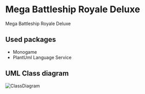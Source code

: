 # Mega Battleship Royale Deluxe
Mega Battleship Royale Deluxe 

## Used packages
- Monogame
- PlantUml Language Service

## UML Class diagram
![ClassDiagram](http://www.plantuml.com/plantuml/svg/jLZDRjms4BuRy3iGo6MDhWmdG7eGN2En5_u1uZhmkarwAhZII4jOAmeKbRMpoPFbq4VgAtH8YXAfd_NQHM308ZdVZEP_gFttnp_lIac5h5RP_bu9akHq1ML18vX3GGMLN90mtDzJVzUGqbCgPGRbaXMt_95cC8EiUe0ml42sroI8-JeFlfsGQnO9Nl94Xk7dd8RXkK3wcejxWzn9Le1YJczdOQZ-gpEo0vjvp2MLG0B1qgLKOfxWqd0Kxh-jLU1ZHXz1Q1Ve_IcdiaIZCa277GU11oCTrFj5AGMDfDgImyDlLcXDlbBFBWiJaQ29FAD2C9GO15qkLsY7kJNqUNppY5VocIpLOaK5o-5vRDflOKZZc1nMnU6GGqZVsIYBYyUQkzwXFplScheJQv118eCkkuMgVRqPa-P0-dfqG_WY8KueNyHlGleorYQqRIImYDCLv5epnQjgElTosa5SsVK0zoSiDx4p-u20XceK7sysPpoN26iMrpIdgIhbRI9DJcxfO88MInOfBnM2IS0mHSjMJvlv5uB5_rE_vuWQqMfCq7YjMXw5DH3DvPIuAyr7dpFCcNGxVdylocXPTflxPd-Fa5zC3or9I3wmKXwRxObYGgB2feYT7EZj-pWszCa1uhzm9HoFht8c6StOL_3FBo0776YWku1FkcHomZ3q3rEY7eyUSRxawzQkITtbpQC7jEwoiCA34QocxrqFr4XZlng_24P_uVk8FefufeQmTyP53EfCQQiF5ZPC8MaYfWb96v6GEE4nH3t1yDnqJIS2anpMlxkwJ0cUd7cgJ6lhRbfbJ62minidU_8R9mpum9kesXE1igZ90pqKR1hK0RGvC55816fCzoMe4uW4hpD3GyQuF8CybKlNcOd0QhnQOILstBvYyT3nWaRtlVCciRegqReQo803t4hy-TgvRwlzUIO0IyJL6GytLkNlPCYW8JlyyJU8QQVR85aFhs6AdKrZMJGquJPU3z0MkwwTaW6tJadFfLFIT-U19te62QqosV60Tbh_Kj3dQxsYMRmhG1_Tk4A3tQ4zW5KEDRZwNZ1QXeCNfir85pL5kosvlUbZn7nYiPFLfds2h8exXjRwpNacw7eIUVCHoVx0d9Ao7NhAmdPdeZFZK5x9SypUkbkukQ-2Nry4RCEvgueCZdLYuB-J4wNHWlDi5s7wW-gppIkz-ylkbbomhwWwpMg1hU1UD3e3s3Yk6J3hreCe5jIdZjr9TE8Svr__fJT9KaA3-m92iiW_FHXLn1aUHXLdAFuyPSnx89uyME1ZJMjonDNtoSzACrpI-hA4CkozQGPVM0GsmJHgDASC-U_K34Zd-rGngNYVLbBo76bty20h0MzcXWWFR9HMqAg4CQA0ibgDKZDEOmp5F1800sGk5XzvYRSYpVidg7f-qzDs3DBgF8PmbHl3t8Y5hVaaKrNp6tbxb5ZIfKqPGtE8PG4GEqol3zyQ0Yi_6Alh0a9QGhCID775qPVcLm2CJxinmMz-8S3eDsiJ0u5PWF3hRVntLAGWtGw6QlrwTEGGBvqIKDGZHJNzKsMX6RQlHcwghvHXTN_p2N_aMKlo24MinhQox8wjh65gwV7hLleKIBtzGj-otLFjXBECHVTFrsBtqZNucRMn5oGRFtFTuH6jq-SMquVcQGPsG6Zj_RvFeiuOS8lKAT_XPh7bgtQZaICux_jrKyk4l5hjzakJDdsk2kyQcN1T9pAkrEMxNgbkOFHz1tbShRB_0000)

